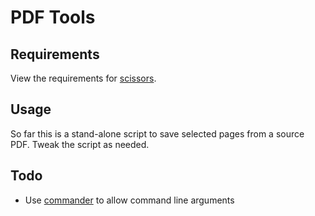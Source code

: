 # PDF Tools

## Requirements

View the requirements for [scissors](https://github.com/tcr/scissors).

## Usage

So far this is a stand-alone script to save selected pages from a source PDF. Tweak the script as needed.

## Todo

- Use [commander](https://www.npmjs.com/package/commander) to allow command line arguments

